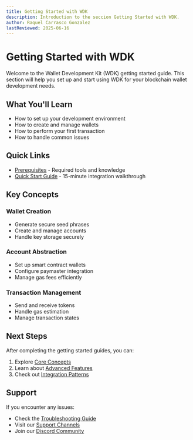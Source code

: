 ```yaml
---
title: Getting Started with WDK
description: Introduction to the seccion Getting Started with WDK.
author: Raquel Carrasco Gonzalez
lastReviewed: 2025-06-16
---
```


# Getting Started with WDK

Welcome to the Wallet Development Kit (WDK) getting started guide. This section will help you set up and start using WDK for your blockchain wallet development needs.

## What You'll Learn

- How to set up your development environment
- How to create and manage wallets
- How to perform your first transaction
- How to handle common issues

## Quick Links

- [Prerequisites](prerequisites.md) - Required tools and knowledge
- [Quick Start Guide](quick-start.md) - 15-minute integration walkthrough

## Key Concepts

### Wallet Creation
- Generate secure seed phrases
- Create and manage accounts
- Handle key storage securely

### Account Abstraction
- Set up smart contract wallets
- Configure paymaster integration
- Manage gas fees efficiently

### Transaction Management
- Send and receive tokens
- Handle gas estimation
- Manage transaction states

## Next Steps

After completing the getting started guides, you can:
1. Explore [Core Concepts](../3-core-concepts/README.md)
2. Learn about [Advanced Features](../4-advanced-features/README.md)
3. Check out [Integration Patterns](../5-integration-patterns/README.md)

## Support

If you encounter any issues:
- Check the [Troubleshooting Guide](../8-troubleshooting/README.md)
- Visit our [Support Channels](../8-troubleshooting/support.md)
- Join our [Discord Community](https://discord.gg/wdk)